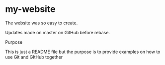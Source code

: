 # my-website

The website was so easy to create.



Updates made on master on GitHub before rebase.

Purpose

This is just a README file but the purpose is to provide examples
on how to use Git and GItHub together

